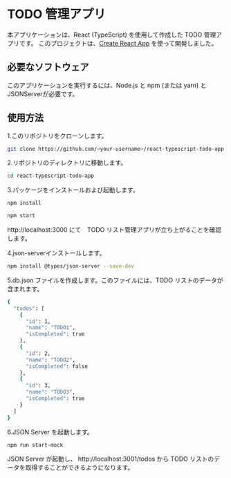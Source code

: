 # TODO 管理アプリ
本アプリケーションは、React (TypeScript) を使用して作成した TODO 管理アプリです。
このプロジェクトは、[Create React App](https://github.com/facebook/create-react-app)
を使って開発しました。

## 必要なソフトウェア
このアプリケーションを実行するには、Node.js と npm (または yarn) と
JSONServerが必要です。

## 使用方法
1.このリポジトリをクローンします。
```bash
git clone https://github.com/<your-username>/react-typescript-todo-app.git
```

2.リポジトリのディレクトリに移動します。
```bash
cd react-typescript-todo-app
```

3.パッケージをインストールおよび起動します。
```bash
npm install
 ```
 ```bash
npm start
```
http://localhost:3000 にて　TODO リスト管理アプリが立ち上がることを確認します。

4.json-serverインストールします。
```bash
npm install @types/json-server --save-dev
```

5.db.json ファイルを作成します。このファイルには、TODO リストのデータが含まれます。
```bash
{
  "todos": [
    {
      "id": 1,
      "name": "TODO1",
      "isCompleted": true
    },
    {
      "id": 2,
      "name": "TODO2",
      "isCompleted": false
    },
    {
      "id": 3,
      "name": "TODO3",
      "isCompleted": true
    }
  ]
}
```

6.JSON Server を起動します。

```bash
npm run start-mock
```
JSON Server が起動し、 http://localhost:3001/todos から TODO リストのデータを取得することができるようになります。
